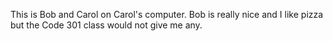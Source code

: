 This is Bob and Carol on Carol's computer. Bob is really nice and I like pizza but the Code 301 class would not give me any.
